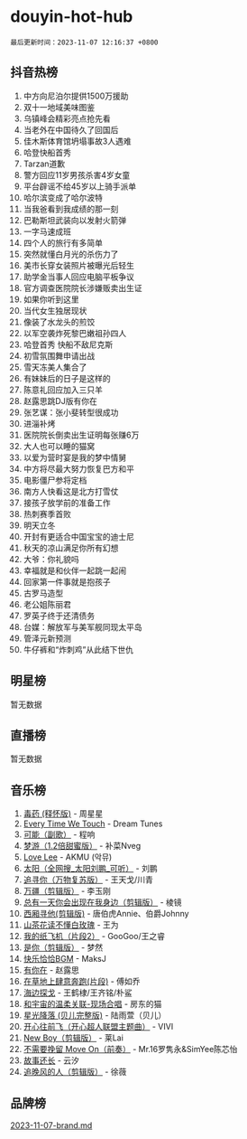 # douyin-hot-hub

`最后更新时间：2023-11-07 12:16:37 +0800`

## 抖音热榜

1. 中方向尼泊尔提供1500万援助
1. 双十一地域美味图鉴
1. 乌镇峰会精彩亮点抢先看
1. 当老外在中国待久了回国后
1. 佳木斯体育馆坍塌事故3人遇难
1. 哈登快船首秀
1. Tarzan道歉
1. 警方回应11岁男孩杀害4岁女童
1. 平台辟谣不给45岁以上骑手派单
1. 哈尔滨变成了哈尔波特
1. 当我爸看到我成绩的那一刻
1. 巴勒斯坦武装向以发射火箭弹
1. 一字马速成班
1. 四个人的旅行有多简单
1. 突然就懂白月光的杀伤力了
1. 美市长穿女装照片被曝光后轻生
1. 助学金当事人回应电脑平板争议
1. 官方调查医院院长涉嫌贩卖出生证
1. 如果你听到这里
1. 当代女生独居现状
1. 像装了水龙头的煎饺
1. 以军空袭炸死黎巴嫩祖孙四人
1. 哈登首秀 快船不敌尼克斯
1. 初雪氛围舞申请出战
1. 雪天冻美人集合了
1. 有妹妹后的日子是这样的
1. 陈意礼回应加入三只羊
1. 赵露思跳DJ版有你在
1. 张艺谋：张小斐转型很成功
1. 进淄补烤
1. 医院院长倒卖出生证明每张赚6万
1. 大人也可以睡的猫窝
1. 以爱为营时宴是我的梦中情舅
1. 中方将尽最大努力恢复巴方和平
1. 电影僵尸参将定档
1. 南方人快看这是北方打雪仗
1. 接孩子放学前的准备工作
1. 热刺赛季首败
1. 明天立冬
1. 开封有更适合中国宝宝的迪士尼
1. 秋天的凉山满足你所有幻想
1. 大爷：你礼貌吗
1. 幸福就是和伙伴一起跳一起闹
1. 回家第一件事就是抱孩子
1. 古罗马造型
1. 老公姐陈丽君
1. 罗英子终于还清债务
1. 台媒：解放军与美军舰同现太平岛
1. 管泽元新预测
1. 牛仔裤和“炸刺鸡”从此结下世仇

## 明星榜

暂无数据

## 直播榜

暂无数据

## 音乐榜

1. [毒药 (释怀版)](https://sf6-cdn-tos.douyinstatic.com/obj/tos-cn-ve-2774/oYILMEAzspdZBIzy4frJNB8ZHPHWAhiwowd4Ad) - 周星星
1. [Every Time We Touch](https://sf3-cdn-tos.douyinstatic.com/obj/tos-cn-ve-2774/ogN6lUKQeBBfEVhIOMikG1CcJjugxk1tztZyhP) - Dream Tunes
1. [可能（副歌）](https://sf6-cdn-tos.douyinstatic.com/obj/tos-cn-ve-2774/cde1731888894259b333569393c2fb51) - 程响
1. [梦游（1.2倍甜蜜版）](https://sf3-cdn-tos.douyinstatic.com/obj/tos-cn-ve-2774/o4gyAUm8hwufoEABmwVIiQtHsFuGzAEEWtNMzo) - 补菜Nveg
1. [Love Lee](https://sf6-cdn-tos.douyinstatic.com/obj/tos-cn-ve-2774/o05GbkJGbCBTdDnMtB0fwOYgkeZp23vrWQDQBS) - AKMU (악뮤)
1. [太阳（全网搜_太阳刘鹏_可听）](https://sf3-cdn-tos.douyinstatic.com/obj/tos-cn-ve-2774/ogWbyIQnlBFImVbeDocRdCIYtBHlbJXgfZMvgz) - 刘鹏
1. [追寻你（万物复苏版）](https://sf6-cdn-tos.douyinstatic.com/obj/tos-cn-ve-2774/oYeAZJsbjIDit9APmBg8u6uDUQnHmoCf3gbo74) - 王天戈/川青
1. [万疆（剪辑版）](https://sf6-cdn-tos.douyinstatic.com/obj/tos-cn-ve-2774/ooG7oVgFlDTelKCjCsTTobQvbdtj1BBQXnfZd8) - 李玉刚
1. [总有一天你会出现在我身边（剪辑版）](https://sf3-cdn-tos.douyinstatic.com/obj/tos-cn-ve-2774/oMLsHwhWW7CYoAhoWB9EXUQIzNBsfAJxpAoxCU) - 棱镜
1. [西厢寻他(剪辑版)](https://sf6-cdn-tos.douyinstatic.com/obj/tos-cn-ve-2774/oUsAVfAQKlRNxEv5qxvIB8o5qmIWUcXbzJKJhw) - 唐伯虎Annie、伯爵Johnny
1. [山茶花读不懂白玫瑰](https://sf3-cdn-tos.douyinstatic.com/obj/tos-cn-ve-2774/osfn8B7DktrRHEPJgPCfDbw7QDQEkwC16BxZg9) - 王为
1. [我的纸飞机（片段2）](https://sf6-cdn-tos.douyinstatic.com/obj/tos-cn-ve-2774/oM2ZrKcg2CD5AeRB2gkeXOFB1IxAGJdZPazYHf) - GooGoo/王之睿
1. [是你（剪辑版）](https://sf6-cdn-tos.douyinstatic.com/obj/tos-cn-ve-2774/46019dae783c4c969944217fe1cfafc4) - 梦然
1. [快乐恰恰BGM](https://sf3-cdn-tos.douyinstatic.com/obj/tos-cn-ve-2774/07b173ca7d2f40f3ba0b97ac7fa3a44a) - MaksJ
1. [有你在](https://sf6-cdn-tos.douyinstatic.com/obj/tos-cn-ve-2774/o8zImmNsI8B0yfAW5FKAB1oBhkMAlIrwsZEi1V) - 赵露思
1. [在草地上肆意奔跑(片段)](https://sf6-cdn-tos.douyinstatic.com/obj/tos-cn-ve-2774/8831d494742f45dabdfa8adb8b817259) - 傅如乔
1. [海边探戈](https://sf3-cdn-tos.douyinstatic.com/obj/tos-cn-ve-2774/os9gE0VQCGqt6VQkZDyBBYvfSDY0QFe3vVmubn) - 王鹤棣/王齐铭/朴鲨
1. [和宇宙的温柔关联-现场合唱](https://sf3-cdn-tos.douyinstatic.com/obj/tos-cn-ve-2774/o0hONGDYQBgk0e5bqDeQOonVmncA6tC2nBwZLT) - 房东的猫
1. [星光降落 (贝儿完整版)](https://sf6-cdn-tos.douyinstatic.com/obj/tos-cn-ve-2774/okwB9hAwyAtsFFkFBzAX1hOOfQuIoMNs0W2Mwr) - 陆雨萱（贝儿）
1. [开心往前飞（开心超人联盟主题曲）](https://sf6-cdn-tos.douyinstatic.com/obj/tos-cn-ve-2774/9d8fb7c82cf1421fb93a9fe925275e0a) - VIVI
1. [New Boy（剪辑版）](https://sf6-cdn-tos.douyinstatic.com/obj/tos-cn-ve-2774/oAozkaGFcPxBerw7nBQfYf8z6CgCZAblDka2cl) - 莱Lai
1. [不需要挽留 Move On（前奏）](https://sf3-cdn-tos.douyinstatic.com/obj/tos-cn-ve-2774/ooCBhgCCkF4nExzQL9WZSUbitfA8IsDkgQIYhe) - Mr.16罗隽永&SimYee陈芯怡
1. [故事还长](https://sf6-cdn-tos.douyinstatic.com/obj/tos-cn-ve-2774/30a26758c8594f0ab81ac675c33ee2c5) - 云汐
1. [追晚风的人（剪辑版）](https://sf3-cdn-tos.douyinstatic.com/obj/tos-cn-ve-2774/560835060af84ac29cd5c12e2a98f7eb) - 徐薇

## 品牌榜

[2023-11-07-brand.md](2023-11-07-brand.md)
